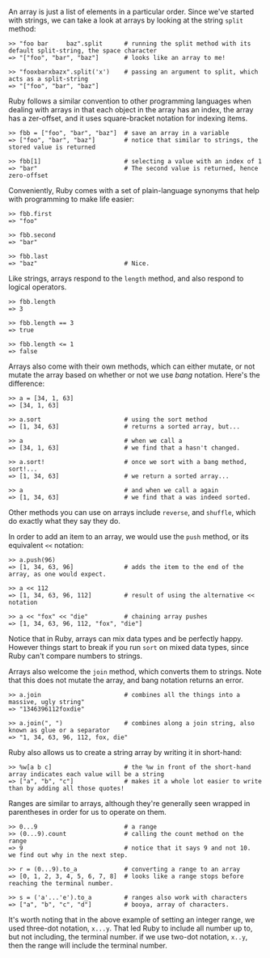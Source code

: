 An array is just a list of elements in a particular order.  Since we've started with strings, we can take a look at arrays by looking at the string `split` method:

	>> "foo bar     baz".split      # running the split method with its default split-string, the space character
	=> "["foo", "bar", "baz"]       # looks like an array to me!

	>> "fooxbarxbazx".split('x')    # passing an argument to split, which acts as a split-string
	=> "["foo", "bar", "baz"]

Ruby follows a similar convention to other programming languages when dealing with arrays in that each object in the array has an index, the array has a zer-offset, and it uses square-bracket notation for indexing items.

	>> fbb = ["foo", "bar", "baz"]  # save an array in a variable
	=> ["foo", "bar", "baz"]        # notice that similar to strings, the stored value is returned

	>> fbb[1]                       # selecting a value with an index of 1
	=> "bar"                        # The second value is returned, hence zero-offset

Conveniently, Ruby comes with a set of plain-language synonyms that help with programming to make life easier:

	>> fbb.first
	=> "foo"

	>> fbb.second
	=> "bar"

	>> fbb.last
	=> "baz"                        # Nice.

Like strings, arrays respond to the `length` method, and also respond to logical operators.

	>> fbb.length
	=> 3

	>> fbb.length == 3
	=> true

	>> fbb.length <= 1
	=> false

Arrays also come with their own methods, which can either mutate, or not mutate the array based on whether or not we use *bang* notation.  Here's the difference:

	>> a = [34, 1, 63]
	=> [34, 1, 63]

	>> a.sort                       # using the sort method
	=> [1, 34, 63]                  # returns a sorted array, but...

	>> a                            # when we call a
	=> [34, 1, 63]                  # we find that a hasn't changed.

	>> a.sort!                      # once we sort with a bang method, sort!...
	=> [1, 34, 63]                  # we return a sorted array...

	>> a                            # and when we call a again
	=> [1, 34, 63]                  # we find that a was indeed sorted.

Other methods you can use on arrays include `reverse`, and `shuffle`, which do exactly what they say they do.

In order to add an item to an array, we would use the `push` method, or its equivalent `<<` notation:

	>> a.push(96)
	=> [1, 34, 63, 96]              # adds the item to the end of the array, as one would expect.

	>> a << 112
	=> [1, 34, 63, 96, 112]         # result of using the alternative << notation

	>> a << "fox" << "die"          # chaining array pushes
	=> [1, 34, 63, 96, 112, "fox", "die"]

Notice that in Ruby, arrays can mix data types and be perfectly happy.  However things start to break if you run `sort` on mixed data types, since Ruby can't compare numbers to strings.

Arrays also welcome the `join` method, which converts them to strings.  Note that this does not mutate the array, and bang notation returns an error.

	>> a.join                       # combines all the things into a massive, ugly string"
	=> "1346396112foxdie"

	>> a.join(", ")                 # combines along a join string, also known as glue or a separator
	=> "1, 34, 63, 96, 112, fox, die"

Ruby also allows us to create a string array by writing it in short-hand:

	>> %w[a b c]                    # the %w in front of the short-hand array indicates each value will be a string
	=> ["a", "b", "c"]              # makes it a whole lot easier to write than by adding all those quotes!

Ranges are similar to arrays, although they're generally seen wrapped in parentheses in order for us to operate on them.

	>> 0...9                        # a range
	>> (0...9).count                # calling the count method on the range
	=> 9                            # notice that it says 9 and not 10.  we find out why in the next step.

	>> r = (0...9).to_a             # converting a range to an array
	=> [0, 1, 2, 3, 4, 5, 6, 7, 8]  # looks like a range stops before reaching the terminal number.

	>> s = ('a'...'e').to_a         # ranges also work with characters
	=> ["a", "b", "c", "d"]         # booya, array of characters.

It's worth noting that in the above example of setting an integer range, we used three-dot notation, `x...y`.  That led Ruby to include all number up to, but not including, the terminal number.  if we use two-dot notation, `x..y`, then the range will include the terminal number.
